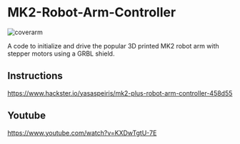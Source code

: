 # MK2-Robot-Arm-Controller

![coverarm](https://user-images.githubusercontent.com/20635670/51743225-0029e280-20c2-11e9-8cf9-a212301acbe5.jpg)

A code to initialize and drive the popular 3D printed MK2 robot arm with stepper motors using a GRBL shield. 

## Instructions
https://www.hackster.io/yasaspeiris/mk2-plus-robot-arm-controller-458d55


## Youtube 
https://www.youtube.com/watch?v=KXDwTgtU-7E
